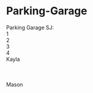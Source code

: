 # Parking-Garage
Parking Garage
SJ: <br />
1 <br />
2 <br />
3 <br />
4 <br />
Kayla <br />
<br />
<br />
<br />
Mason 


